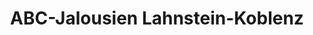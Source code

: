 ---
title: "ABC-Jalousien Lahnstein-Koblenz"
url: /lahnstein/abc-jalousien-lahnstein-koblenz/
shop: Möbel
---